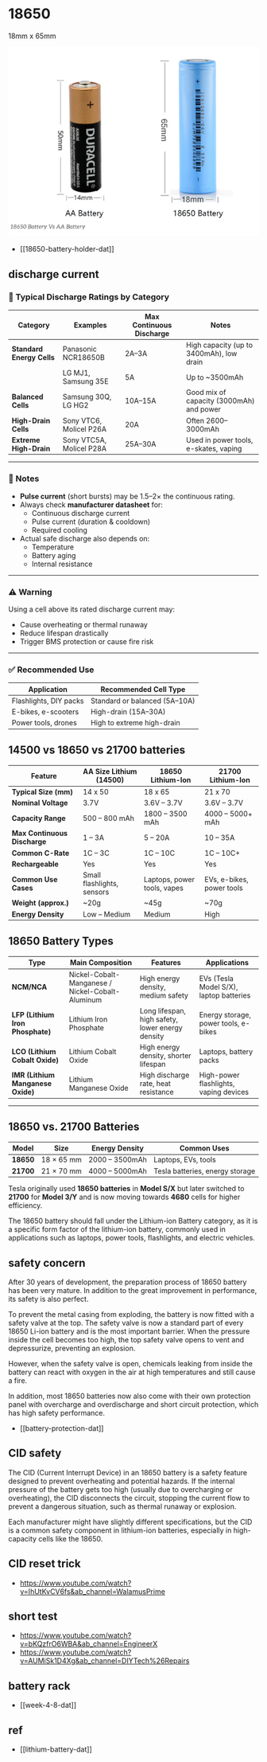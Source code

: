 
# 18650

18mm x 65mm

![](2024-03-29-15-59-09.png)

- [[18650-battery-holder-dat]]

## discharge current 

### 🔧 Typical Discharge Ratings by Category

| **Category**             | **Examples**            | **Max Continuous Discharge** | **Notes**                                 |
|--------------------------|--------------------------|-------------------------------|-------------------------------------------|
| **Standard Energy Cells** | Panasonic NCR18650B     | 2A–3A                         | High capacity (up to 3400mAh), low drain  |
|                          | LG MJ1, Samsung 35E      | 5A                            | Up to ~3500mAh                            |
| **Balanced Cells**        | Samsung 30Q, LG HG2      | 10A–15A                       | Good mix of capacity (3000mAh) and power  |
| **High-Drain Cells**      | Sony VTC6, Molicel P26A  | 20A                           | Often 2600–3000mAh                        |
| **Extreme High-Drain**    | Sony VTC5A, Molicel P28A | 25A–30A                       | Used in power tools, e-skates, vaping     |

---

### 📌 Notes

- **Pulse current** (short bursts) may be 1.5–2× the continuous rating.
- Always check **manufacturer datasheet** for:
  - Continuous discharge current
  - Pulse current (duration & cooldown)
  - Required cooling
- Actual safe discharge also depends on:
  - Temperature
  - Battery aging
  - Internal resistance

---

### ⚠️ Warning

Using a cell above its rated discharge current may:
- Cause overheating or thermal runaway
- Reduce lifespan drastically
- Trigger BMS protection or cause fire risk

---

### ✅ Recommended Use

| **Application**       | **Recommended Cell Type**      |
|-----------------------|---------------------------------|
| Flashlights, DIY packs | Standard or balanced (5A–10A)  |
| E-bikes, e-scooters    | High-drain (15A–30A)           |
| Power tools, drones    | High to extreme high-drain     |



## 14500 vs 18650 vs 21700 batteries

| Feature                      | AA Size Lithium (14500)    | 18650 Lithium-Ion           | 21700 Lithium-Ion         |
| ---------------------------- | -------------------------- | --------------------------- | ------------------------- |
| **Typical Size (mm)**        | 14 x 50                    | 18 x 65                     | 21 x 70                   |
| **Nominal Voltage**          | 3.7V                       | 3.6V – 3.7V                 | 3.6V – 3.7V               |
| **Capacity Range**           | 500 – 800 mAh              | 1800 – 3500 mAh             | 4000 – 5000+ mAh          |
| **Max Continuous Discharge** | 1 – 3A                     | 5 – 20A                     | 10 – 35A                  |
| **Common C-Rate**            | 1C – 3C                    | 1C – 10C                    | 1C – 10C+                 |
| **Rechargeable**             | Yes                        | Yes                         | Yes                       |
| **Common Use Cases**         | Small flashlights, sensors | Laptops, power tools, vapes | EVs, e-bikes, power tools |
| **Weight (approx.)**         | ~20g                       | ~45g                        | ~70g                      |
| **Energy Density**           | Low – Medium               | Medium                      | High                      |




## **18650 Battery Types**

| **Type**                          | **Main Composition**                             | **Features**                                     | **Applications**                        |
| --------------------------------- | ------------------------------------------------ | ------------------------------------------------ | --------------------------------------- |
| **NCM/NCA**                       | Nickel-Cobalt-Manganese / Nickel-Cobalt-Aluminum | High energy density, medium safety               | EVs (Tesla Model S/X), laptop batteries |
| **LFP (Lithium Iron Phosphate)**  | Lithium Iron Phosphate                           | Long lifespan, high safety, lower energy density | Energy storage, power tools, e-bikes    |
| **LCO (Lithium Cobalt Oxide)**    | Lithium Cobalt Oxide                             | High energy density, shorter lifespan            | Laptops, battery packs                  |
| **IMR (Lithium Manganese Oxide)** | Lithium Manganese Oxide                          | High discharge rate, heat resistance             | High-power flashlights, vaping devices  |

---

## **18650 vs. 21700 Batteries**
| **Model** | **Size**   | **Energy Density** | **Common Uses**                 |
| --------- | ---------- | ------------------ | ------------------------------- |
| **18650** | 18 × 65 mm | 2000 – 3500mAh     | Laptops, EVs, tools             |
| **21700** | 21 × 70 mm | 4000 – 5000mAh     | Tesla batteries, energy storage |

Tesla originally used **18650 batteries** in **Model S/X** but later switched to **21700** for **Model 3/Y** and is now moving towards **4680** cells for higher efficiency.


The 18650 battery should fall under the Lithium-ion Battery category, as it is a specific form factor of the lithium-ion battery, commonly used in applications such as laptops, power tools, flashlights, and electric vehicles.

## safety concern 

After 30 years of development, the preparation process of 18650 battery has been very mature. In addition to the great improvement in performance, its safety is also perfect. 

To prevent the metal casing from exploding, the battery is now fitted with a safety valve at the top. The safety valve is now a standard part of every 18650 Li-ion battery and is the most important barrier. When the pressure inside the cell becomes too high, the top safety valve opens to vent and depressurize, preventing an explosion. 

However, when the safety valve is open, chemicals leaking from inside the battery can react with oxygen in the air at high temperatures and still cause a fire. 

In addition, most 18650 batteries now also come with their own protection panel with overcharge and overdischarge and short circuit protection, which has high safety performance.

- [[battery-protection-dat]]


## CID safety 

The CID (Current Interrupt Device) in an 18650 battery is a safety feature designed to prevent overheating and potential hazards. If the internal pressure of the battery gets too high (usually due to overcharging or overheating), the CID disconnects the circuit, stopping the current flow to prevent a dangerous situation, such as thermal runaway or explosion.

Each manufacturer might have slightly different specifications, but the CID is a common safety component in lithium-ion batteries, especially in high-capacity cells like the 18650.


## CID reset trick 

- https://www.youtube.com/watch?v=IhUtKvCV6fs&ab_channel=WalamusPrime


## short test 

- https://www.youtube.com/watch?v=bKQzfrO6WBA&ab_channel=EngineerX
- https://www.youtube.com/watch?v=AUMiSk1D4Xg&ab_channel=DIYTech%26Repairs

## battery rack 

- [[week-4-8-dat]]

## ref 

- [[lithium-battery-dat]]



